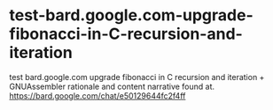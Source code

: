 # test-bard.google.com-upgrade-fibonacci-in-C-recursion-and-iteration
test bard.google.com upgrade fibonacci in  C recursion and iteration + GNUAssembler
rationale and content narrative found at.
https://bard.google.com/chat/e50129644fc2f4ff
